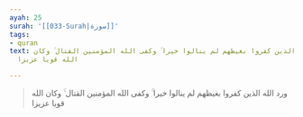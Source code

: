 ```yaml
---
ayah: 25
surah: '[[033-Surah|سورة]]'
tags:
- quran
text: ورد الله الذين كفروا بغيظهم لم ينالوا خيرا ۚ وكفى الله المؤمنين القتال ۚ وكان
  الله قويا عزيزا

---
```

> ورد الله الذين كفروا بغيظهم لم ينالوا خيرا ۚ وكفى الله المؤمنين القتال ۚ وكان الله قويا عزيزا

